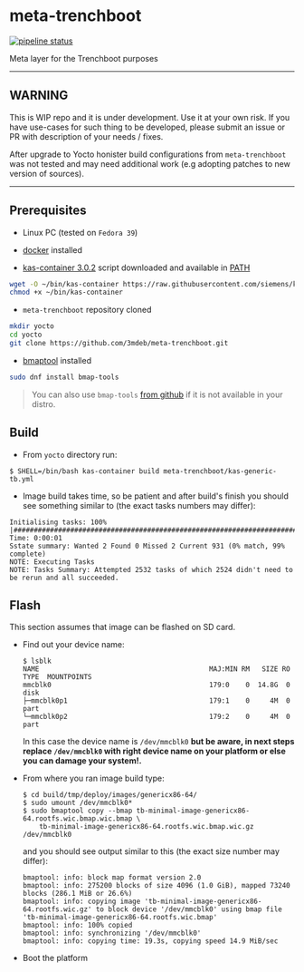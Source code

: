 # meta-trenchboot

[![pipeline status](https://gitlab.com/trenchboot1/3mdeb/meta-trenchboot/badges/master/pipeline.svg)](https://gitlab.com/trenchboot1/3mdeb/meta-trenchboot/-/commits/master)

Meta layer for the Trenchboot purposes

---

## WARNING

This is WIP repo and it is under development. Use it at your own risk.
If you have use-cases for such thing to be developed, please submit
an issue or PR with description of your needs / fixes.

After upgrade to Yocto honister build configurations from `meta-trenchboot` was
not tested and may need additional work (e.g adopting patches to new version of
sources).

---

## Prerequisites

* Linux PC (tested on `Fedora 39`)

* [docker](https://docs.docker.com/install/linux/docker-ce/ubuntu/) installed

* [kas-container 3.0.2](https://raw.githubusercontent.com/siemens/kas/3.0.2/kas-container)
  script downloaded and available in [PATH](https://en.wikipedia.org/wiki/PATH_(variable))

```bash
wget -O ~/bin/kas-container https://raw.githubusercontent.com/siemens/kas/3.0.2/kas-container
chmod +x ~/bin/kas-container
```

* `meta-trenchboot` repository cloned

```bash
mkdir yocto
cd yocto
git clone https://github.com/3mdeb/meta-trenchboot.git
```

* [bmaptool](https://source.tizen.org/documentation/reference/bmaptool) installed

```bash
sudo dnf install bmap-tools
```

> You can also use `bmap-tools`
> [from github](https://github.com/intel/bmap-tools) if it is not available in
> your distro.

## Build

* From `yocto` directory run:

```shell
$ SHELL=/bin/bash kas-container build meta-trenchboot/kas-generic-tb.yml
```

* Image build takes time, so be patient and after build's finish you should see
something similar to (the exact tasks numbers may differ):

```shell
Initialising tasks: 100% |###########################################################################################| Time: 0:00:01
Sstate summary: Wanted 2 Found 0 Missed 2 Current 931 (0% match, 99% complete)
NOTE: Executing Tasks
NOTE: Tasks Summary: Attempted 2532 tasks of which 2524 didn't need to be rerun and all succeeded.
```

## Flash

This section assumes that image can be flashed on SD card.

* Find out your device name:

    ```shell
    $ lsblk
    NAME                                          MAJ:MIN RM   SIZE RO TYPE  MOUNTPOINTS
    mmcblk0                                       179:0    0  14.8G  0 disk
    ├─mmcblk0p1                                   179:1    0     4M  0 part
    └─mmcblk0p2                                   179:2    0     4M  0 part
    ```

    In this case the device name is `/dev/mmcblk0` **but be aware, in next steps
    replace `/dev/mmcblk0` with right device name on your platform or else you can
    damage your system!.**

* From where you ran image build type:

    ```shell
    $ cd build/tmp/deploy/images/genericx86-64/
    $ sudo umount /dev/mmcblk0*
    $ sudo bmaptool copy --bmap tb-minimal-image-genericx86-64.rootfs.wic.bmap.wic.bmap \
        tb-minimal-image-genericx86-64.rootfs.wic.bmap.wic.gz /dev/mmcblk0
    ```

    and you should see output similar to this (the exact size number may differ):

    ```shell
    bmaptool: info: block map format version 2.0
    bmaptool: info: 275200 blocks of size 4096 (1.0 GiB), mapped 73240 blocks (286.1 MiB or 26.6%)
    bmaptool: info: copying image 'tb-minimal-image-genericx86-64.rootfs.wic.gz' to block device '/dev/mmcblk0' using bmap file 'tb-minimal-image-genericx86-64.rootfs.wic.bmap'
    bmaptool: info: 100% copied
    bmaptool: info: synchronizing '/dev/mmcblk0'
    bmaptool: info: copying time: 19.3s, copying speed 14.9 MiB/sec
    ```

* Boot the platform
